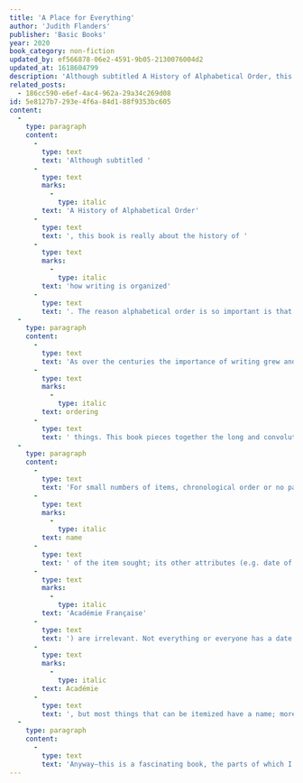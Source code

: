 ```yaml
---
title: 'A Place for Everything'
author: 'Judith Flanders'
publisher: 'Basic Books'
year: 2020
book_category: non-fiction
updated_by: ef566878-06e2-4591-9b05-2130076004d2
updated_at: 1618604799
description: 'Although subtitled A History of Alphabetical Order, this book is really about the history of how writing is organized.'
related_posts:
  - 186cc590-e6ef-4ac4-962a-29a34c269d08
id: 5e8127b7-293e-4f6a-84d1-88f9353bc605
content:
  -
    type: paragraph
    content:
      -
        type: text
        text: 'Although subtitled '
      -
        type: text
        marks:
          -
            type: italic
        text: 'A History of Alphabetical Order'
      -
        type: text
        text: ', this book is really about the history of '
      -
        type: text
        marks:
          -
            type: italic
        text: 'how writing is organized'
      -
        type: text
        text: '. The reason alphabetical order is so important is that it made possible larger-scale methods of organizing written words such as indexes: it doesn''t matter for its own sake. This book therefore has more to say about the methods of organizing that alphabetical order has undergirded – and, respectively, that its predecessors in ordering things have undergirded – than about alphabetical order itself.'
  -
    type: paragraph
    content:
      -
        type: text
        text: 'As over the centuries the importance of writing grew and the volume of written records to be kept track of increased, new technologies were perpetually needed to allow people to find a specific book, topic, definition, tax document, baptismal certificate, etc., amid its brethren: indexes, catalogues, common-place books, tables of contents, encyclopedias, dictionaries, various pieces of specialized furniture. These technologies themselves all depend upon the most basic kind of organizational technology: a way of '
      -
        type: text
        marks:
          -
            type: italic
        text: ordering
      -
        type: text
        text: ' things. This book pieces together the long and convoluted history of how alphabetical order gradually, and by fits and starts, rose to prominence among orderings, overshadowing the less finicky chronological order and the admirably simple “toss them into labelled bags” order.'
  -
    type: paragraph
    content:
      -
        type: text
        text: 'For small numbers of items, chronological order or no particular order poses no problems; various forms of hierarchical ordering (e.g. first God, then angels, then humans, then animals, etc.) were also popular for a long time. But alphabetical order turned out to have a decisive advantage: to use it (whether to create an ordered list or to look something up in one), you only need to know the '
      -
        type: text
        marks:
          -
            type: italic
        text: name
      -
        type: text
        text: ' of the item sought; its other attributes (e.g. date of joining the '
      -
        type: text
        marks:
          -
            type: italic
        text: 'Académie Française'
      -
        type: text
        text: ') are irrelevant. Not everything or everyone has a date of joining the '
      -
        type: text
        marks:
          -
            type: italic
        text: Académie
      -
        type: text
        text: ', but most things that can be itemized have a name; moreover, you probably know the name, if nothing else, of whatever you want to look up. Thus alphabetical order could reign universally (in languages that have alphabets!).'
  -
    type: paragraph
    content:
      -
        type: text
        text: 'Anyway—this is a fascinating book, the parts of which I found most fascinating I have barely mentioned.'
---
```

